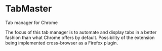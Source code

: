 # TabMaster
Tab manager for Chrome

The focus of this tab manager is to automate and display tabs in a better fashion than what Chrome offers by default.
Possibility of the extension being implemented cross-browser as a Firefox plugin.
